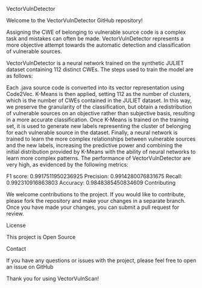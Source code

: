 VectorVulnDetector

Welcome to the VectorVulnDetector GitHub repository!

Assigning the CWE of belonging to vulnerable source code is a complex task and mistakes can often be made. VectorVulnDetector represents a more objective attempt towards the automatic detection and classification of vulnerable sources.

VectorVulnDetector is a neural network trained on the synthetic JULIET dataset containing 112 distinct CWEs. The steps used to train the model are as follows:

Each .java source code is converted into its vector representation using Code2Vec.
K-Means is then applied, setting 112 as the number of clusters, which is the number of CWEs contained in the JULIET dataset. In this way, we preserve the granularity of the classification, but obtain a redistribution of vulnerable sources on an objective rather than subjective basis, resulting in a more accurate classification.
Once K-Means is trained on the training set, it is used to generate new labels representing the cluster of belonging for each vulnerable source in the dataset.
Finally, a neural network is trained to learn the more complex relationships between vulnerable sources and the new labels, increasing the predictive power and combining the initial distribution provided by K-Means with the ability of neural networks to learn more complex patterns.
The performance of VectorVulnDetector are very high, as evidenced by the following metrics:

F1 score: 0.9917511950236925
Precision: 0.9914280076831675
Recall: 0.992310916863803
Accuracy: 0.9848385450834609
Contributing

We welcome contributions to the project. If you would like to contribute, please fork the repository and make your changes in a separate branch. Once you have made your changes, you can submit a pull request for review.

License

This project is Open Source

Contact

If you have any questions or issues with the project, please feel free to open an issue on GitHub

Thank you for using VectorVulnScan!